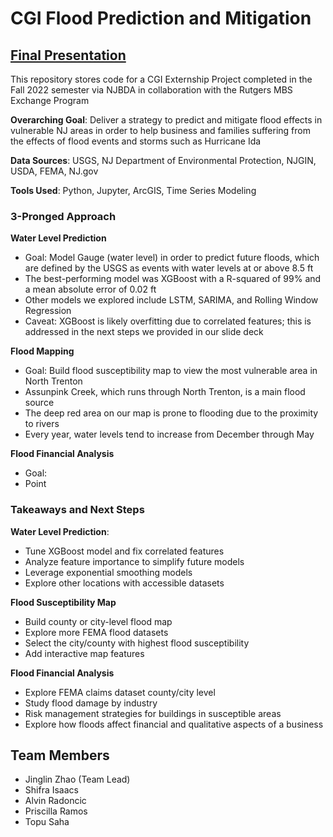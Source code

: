 # CGI Flood Prediction and Mitigation
## [Final Presentation](https://docs.google.com/presentation/d/13MLbYKmZbhku9h3XqiFmrV2p6uzkDECL71DOnnmPDoA/edit?usp=sharing)

This repository stores code for a CGI Externship Project completed in the Fall 2022 semester via NJBDA in collaboration with the Rutgers MBS Exchange Program

**Overarching Goal**: Deliver a strategy to predict and mitigate flood effects in vulnerable NJ areas in order to help business and families suffering from the effects of flood events and storms such as Hurricane Ida

**Data Sources**: USGS, NJ Department of Environmental Protection, NJGIN, USDA, FEMA, NJ.gov

**Tools Used**: Python, Jupyter, ArcGIS, Time Series Modeling

### 3-Pronged Approach
**Water Level Prediction**
- Goal: Model Gauge (water level) in order to predict future floods, which are defined by the USGS as events with water levels at or above 8.5 ft
- The best-performing model was XGBoost with a R-squared of 99% and a mean absolute error of 0.02 ft
- Other models we explored include LSTM, SARIMA, and Rolling Window Regression
- Caveat: XGBoost is likely overfitting due to correlated features; this is addressed in the next steps we provided in our slide deck

**Flood Mapping**
- Goal: Build flood susceptibility map to view the most vulnerable area in North Trenton
- Assunpink Creek, which runs through North Trenton, is a main flood source
- The deep red area on our map is prone to flooding due to the proximity to rivers 
- Every year, water levels tend to increase from December through May

**Flood Financial Analysis**
- Goal: 
- Point

### Takeaways and Next Steps
**Water Level Prediction**:
- Tune XGBoost model and fix correlated features
- Analyze feature importance to simplify future models
- Leverage exponential smoothing models
- Explore other locations with accessible datasets

**Flood Susceptibility Map**
- Build county or city-level flood map
- Explore more FEMA flood datasets
- Select the city/county with highest flood susceptibility
- Add interactive map features

**Flood Financial Analysis**
- Explore FEMA claims dataset county/city level
- Study flood damage by industry
- Risk management strategies for buildings in susceptible areas
- Explore how floods affect financial and qualitative aspects of a business

## Team Members
- Jinglin Zhao (Team Lead)
- Shifra Isaacs
- Alvin Radoncic
- Priscilla Ramos
- Topu Saha
